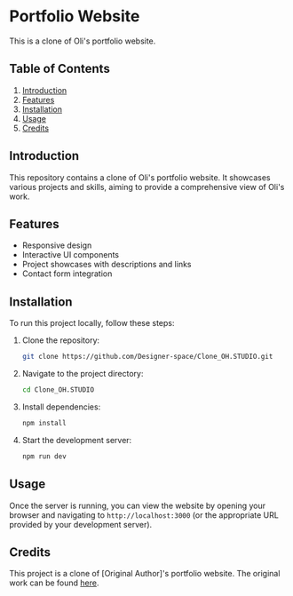 # Portfolio Website

This is a clone of  Oli's portfolio website.

## Table of Contents

1. [Introduction](#introduction)
2. [Features](#features)
3. [Installation](#installation)
4. [Usage](#usage)
5. [Credits](#credits)

## Introduction

This repository contains a clone of  Oli's portfolio website. It showcases various projects and skills, aiming to provide a comprehensive view of  Oli's work.

## Features

- Responsive design
- Interactive UI components
- Project showcases with descriptions and links
- Contact form integration

## Installation

To run this project locally, follow these steps:

1. Clone the repository:
    ```bash
    git clone https://github.com/Designer-space/Clone_OH.STUDIO.git
    ```
2. Navigate to the project directory:
    ```bash
    cd Clone_OH.STUDIO
    ```
3. Install dependencies:
    ```bash
    npm install
    ```
4. Start the development server:
    ```bash
    npm run dev
    ```

## Usage

Once the server is running, you can view the website by opening your browser and navigating to `http://localhost:3000` (or the appropriate URL provided by your development server).

## Credits

This project is a clone of [Original Author]'s portfolio website. The original work can be found [here](https://oh.studio/).
